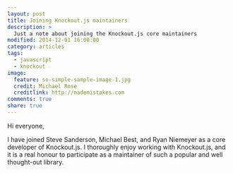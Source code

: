 ```yaml
---
layout: post
title: Joining Knockout.js maintainers
description: >
  Just a note about joining the Knockout.js core maintainers
modified: 2014-12-01 16:00:00
category: articles
tags:
  - javascript
  - knockout
image:
  feature: so-simple-sample-image-1.jpg
  credit: Michael Rose
  creditlink: http://mademistakes.com
comments: true
share: true
---
```


Hi everyone,

I have joined Steve Sanderson, Michael Best, and Ryan Niemeyer as a core developer of Knockout.js. I thoroughly enjoy 
working with Knockout.js, and it is a real honour to participate as a maintainer of such a popular and well thought-out 
library.
